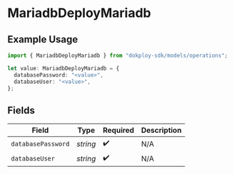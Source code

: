 # MariadbDeployMariadb

## Example Usage

```typescript
import { MariadbDeployMariadb } from "dokploy-sdk/models/operations";

let value: MariadbDeployMariadb = {
  databasePassword: "<value>",
  databaseUser: "<value>",
};
```

## Fields

| Field              | Type               | Required           | Description        |
| ------------------ | ------------------ | ------------------ | ------------------ |
| `databasePassword` | *string*           | :heavy_check_mark: | N/A                |
| `databaseUser`     | *string*           | :heavy_check_mark: | N/A                |